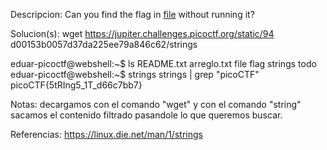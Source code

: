 
Descripcion:
Can you find the flag in [file](https://jupiter.challenges.picoctf.org/static/94d00153b0057d37da225ee79a846c62/strings) without running it?

Solucion(s):
wget https://jupiter.challenges.picoctf.org/static/94
d00153b0057d37da225ee79a846c62/strings

eduar-picoctf@webshell:~$ ls 
README.txt  arreglo.txt  file  flag  strings  todo
eduar-picoctf@webshell:~$ strings strings | grep "picoCTF"
picoCTF{5tRIng5_1T_d66c7bb7}

Notas:
decargamos con el comando "wget"
y con el comando "string" sacamos el contenido filtrado 
pasandole lo que queremos buscar.

Referencias:
https://linux.die.net/man/1/strings